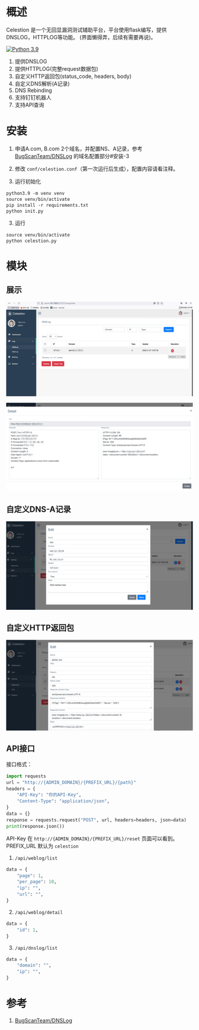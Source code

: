 # 概述

Celestion 是一个无回显漏洞测试辅助平台，平台使用flask编写，提供DNSLOG，HTTPLOG等功能。 (界面懒得弄，后续有需要再说)。

[![Python 3.9](https://img.shields.io/badge/python-3.9-yellow.svg)](https://www.python.org/)

1. 提供DNSLOG
2. 提供HTTPLOG(完整request数据包)
3. 自定义HTTP返回包(status_code, headers, body)
4. 自定义DNS解析(A记录)
5. DNS Rebinding
6. 支持钉钉机器人
7. 支持API查询


# 安装

1. 申请A.com, B.com 2个域名，并配置NS、A记录，参考[BugScanTeam/DNSLog](https://github.com/BugScanTeam/DNSLog) 的域名配置部分#安装-3

2. 修改 `conf/celestion.conf`（第一次运行后生成），配置内容请看注释。

3. 运行初始化

```
python3.9 -m venv venv
source venv/bin/activate
pip install -r requirements.txt
python init.py
```

3. 运行

```
source venv/bin/activate
python celestion.py
```

# 模块

## 展示

![show](show/show_dns.png)

![show](show/show_http.png)

## 自定义DNS-A记录

![dns](show/dns.png)

## 自定义HTTP返回包

![dns](show/http.png)

## API接口

接口格式：

```python
import requests
url = "http://{ADMIN_DOMAIN}/{PREFIX_URL}/{path}"
headers = {
    "API-Key": "你的API-Key", 
    "Content-Type": "application/json",
}
data = {}
response = requests.request("POST", url, headers=headers, json=data)
print(response.json())
```

API-Key 在 `http://{ADMIN_DOMAIN}/{PREFIX_URL}/reset` 页面可以看到。
PREFIX_URL 默认为 `celestion`

1. `/api/weblog/list`

```python
data = {
    "page": 1,
    "per_page": 10,
    "ip": "",
    "url": "",
}
```

2. `/api/weblog/detail`

```python
data = {
    "id": 1,
}
```

3. `/api/dnslog/list`

```python
data = {
    "domain": "",
    "ip": "",
}
```

# 参考 

1. [BugScanTeam/DNSLog](https://github.com/BugScanTeam/DNSLog)
